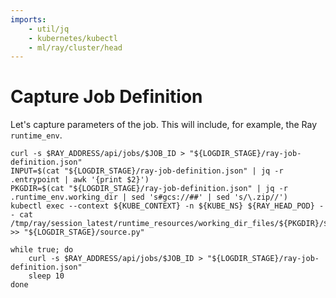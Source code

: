 ```yaml
---
imports:
    - util/jq
    - kubernetes/kubectl
    - ml/ray/cluster/head
---
```


# Capture Job Definition

Let's capture parameters of the job. This will include, for example,
the Ray `runtime_env`.

```shell.async
curl -s $RAY_ADDRESS/api/jobs/$JOB_ID > "${LOGDIR_STAGE}/ray-job-definition.json"
INPUT=$(cat "${LOGDIR_STAGE}/ray-job-definition.json" | jq -r .entrypoint | awk '{print $2}')
PKGDIR=$(cat "${LOGDIR_STAGE}/ray-job-definition.json" | jq -r .runtime_env.working_dir | sed 's#gcs://##' | sed 's/\.zip//')
kubectl exec --context ${KUBE_CONTEXT} -n ${KUBE_NS} ${RAY_HEAD_POD} -- cat /tmp/ray/session_latest/runtime_resources/working_dir_files/${PKGDIR}/${INPUT} >> "${LOGDIR_STAGE}/source.py"

while true; do
    curl -s $RAY_ADDRESS/api/jobs/$JOB_ID > "${LOGDIR_STAGE}/ray-job-definition.json"
    sleep 10
done
```
